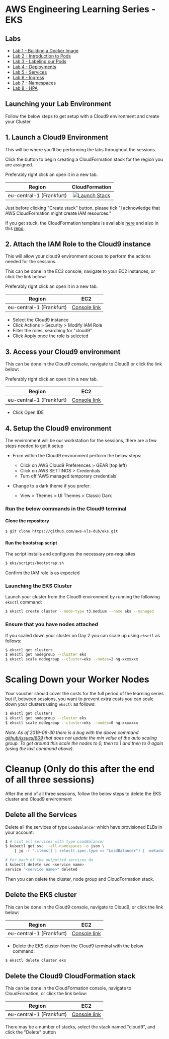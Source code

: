 # AWS Engineering Learning Series - EKS
## Labs

- [Lab 1 - Building a Docker Image](./labs/01-docker)
- [Lab 2 - Introduction to Pods](./labs/02-pods)
- [Lab 3 - Labeling our Pods](./labs/03-labels)
- [Lab 4 - Deployments](./labs/04-deployments)
- [Lab 5 - Services](./labs/05-services)
- [Lab 6 - Ingress](./labs/06-Ingress)
- [Lab 7 - Namespaces](./labs/07-namespaces)
- [Lab 8 - HPA](./labs/08-hpa)


## Launching your Lab Environment

Follow the below steps to get setup with a Cloud9 environment and create your Cluster.

## 1. Launch a Cloud9 Environment

This will be where you'll be performing the labs throughout the sessions.

Click the button to begin creating a CloudFormation stack for the region you are assigned.

Preferably right click an open it in a new tab.

| Region          | CloudFormation     |
| --------------- |:------------------:|
| eu-central-1 (Frankfurt)       | [![Launch Stack](https://s3.amazonaws.com/cloudformation-examples/cloudformation-launch-stack.png)](https://console.aws.amazon.com/cloudformation/home?region=eu-central-1#/stacks/create/review?stackName=cloud9&templateURL=https://els-eks2020.s3-eu-west-1.amazonaws.com/cloud9-template.yaml) |


Just before clicking "Create stack" button, please tick "I acknowledge that AWS CloudFormation might create IAM resources."

If you get stuck, the CloudFormation template is available [here](https://els-eks2020.s3-eu-west-1.amazonaws.com/cloud9-template.yaml) and also in this [repo](./cloudformation/cloud9-template.yaml).

## 2. Attach the IAM Role to the Cloud9 instance

This will allow your cloud9 environment access to perform the actions needed for the sessions.

This can be done in the EC2 console, navigate to your EC2 instances, or click the link below:

Preferably right click an open it in a new tab.

| Region          | EC2     |
| --------------- |:------------------:|
| eu-central-1 (Frankfurt)       | [Console link](https://eu-central-1.console.aws.amazon.com/ec2/v2/home?region=eu-central-1#Instances:tag:Name=cloud9;sort=instanceState) |


 * Select the Cloud9 instance
 * Click Actions > Security > Modify IAM Role
 * Filter the roles, searching for "cloud9"
 * Click Apply once the role is selected

## 3. Access your Cloud9 environment

This can be done in the Cloud9 console, navigate to Cloud9 or click the link below:

Preferably right click an open it in a new tab.


| Region          | EC2     |
| --------------- |:------------------:|
| eu-central-1 (Frankfurt)       | [Console link](https://eu-central-1.console.aws.amazon.com/cloud9/home?region=eu-central-1) |

 * Click Open IDE

## 4. Setup the Cloud9 environment

The environment will be our workstation for the sessions, there are a few steps needed to get it setup

* From within the Cloud9 environment perform the below steps:

  * Click on AWS Cloud9 Preferences > GEAR (top left) 
  * Click on AWS SETTINGS > Credentials
  * Turn off 'AWS managed temporary credentials'

* Change to a dark theme if you prefer:

  * View > Themes > UI Themes > Classic Dark

### Run the below commands in the Cloud9 terminal

#### Clone the repository

```bash
$ git clone https://github.com/aws-vls-dub/eks.git
```

#### Run the bootstrap script

The script installs and configures the necessary pre-requisites

```bash
$ eks/scripts/bootstrap.sh
```

Confirm the IAM role is as expected

### Launching the EKS Cluster

Launch your cluster from the Cloud9 environment by running the following `eksctl` command:

```bash
$ eksctl create cluster --node-type t3.medium --name eks --managed
```

### Ensure that you have nodes attached

If you scaled down your cluster on Day 2 you can scale up using `eksctl` as follows:

```bash
$ eksctl get clusters
$ eksctl get nodegroup --cluster eks
$ eksctl scale nodegroup --cluster=eks --nodes=2 ng-xxxxxxx
```

# Scaling Down your Worker Nodes

Your voucher should cover the costs for the full period of the learning series but if, between sessions, you want to
prevent extra costs you can scale down your clusters using `eksctl` as follows:

```bash
$ eksctl get clusters
$ eksctl get nodegroup --cluster eks
$ eksctl scale nodegroup --cluster=eks --nodes=0 ng-xxxxxxx
```

_Note: As of 2019-09-30 there is a bug with the above command [github/issues/809](https://github.com/weaveworks/eksctl/issues/809) that does not update the min value of the auto scaling group. To get around this scale the nodes to 0, then to 1 and then to 0 again (using the last command above)._

# Cleanup (Only do this after the end of all three sessions)

After the end of all three sessions, follow the below steps to delete the EKS cluster and Cloud9 environment

## Delete all the Services

Delete all the services of type `LoadBalancer` which have provisioned ELBs in your account:

```bash
$ # List all services with type LoadBalancer
$ kubectl get svc --all-namespaces -o json \
    | jq -r '.items[] | select(.spec.type == "LoadBalancer") | .metadata.name'

# For each of the outputted services do
$ kubectl delete svc <service name>
service "<service name>" deleted
```

Then you can delete the cluster, node group and CloudFormation stack.


## Delete the EKS cluster

This can be done in the Cloud9 console, navigate to Cloud9, or click the link below:

| Region          | EC2     |
| --------------- |:------------------:|
| eu-central-1 (Frankfurt)       | [Console link](https://eu-central-1.console.aws.amazon.com/cloud9/home?region=eu-central-1) |


* Delete the EKS cluster from the Cloud9 terminal with the below command:

```bash
$ eksctl delete cluster eks
```

## Delete the Cloud9 CloudFormation stack

This can be done in the CloudFormation console, navigate to CloudFormation, or click the link below:

| Region          | EC2     |
| --------------- |:------------------:|
| eu-central-1 (Frankfurt)       | [Console link](https://eu-central-1.console.aws.amazon.com/cloudformation/home?region=eu-central-1) |


There may be a number of stacks, select the stack named "cloud9", and click the "Delete" button
